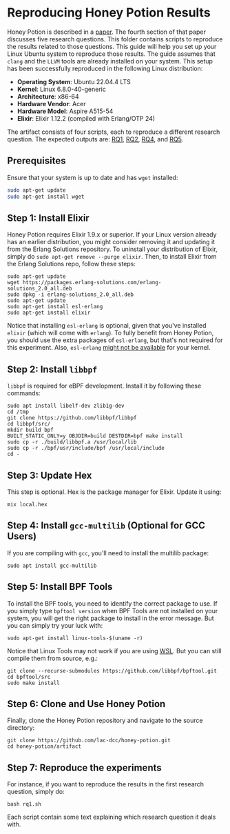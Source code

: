 # Reproducing Honey Potion Results

Honey Potion is described in a [paper](../docs/HoneyPotion2024.pdf). The fourth section of that paper discusses five research questions. This folder contains scripts to reproduce the results related to those questions.
This guide will help you set up your Linux Ubuntu system to reproduce those results. The guide assumes that `clang` and the `LLVM` tools are already installed on your system.
This setup has been successfully reproduced in the following Linux distribution:
 
* **Operating System**: Ubuntu 22.04.4 LTS              
* **Kernel**: Linux 6.8.0-40-generic
* **Architecture**: x86-64
* **Hardware Vendor**: Acer
* **Hardware Model**: Aspire A515-54
* **Elixir**: Elixir 1.12.2 (compiled with Erlang/OTP 24)

The artifact consists of four scripts, each to reproduce a different research question. The expected outputs are:
[RQ1](expected_outputs/output_rq1.txt),
[RQ2](expected_outputs/output_rq2.txt),
[RQ4](expected_outputs/output_rq4.txt), and
[RQ5](expected_outputs/output_rq5.txt).

## Prerequisites

Ensure that your system is up to date and has `wget` installed:

```bash
sudo apt-get update
sudo apt-get install wget
```

## Step 1: Install Elixir

Honey Potion requires Elixir 1.9.x or superior.
If your Linux version already has an earlier distribution, you might consider removing it and updating it from the Erlang Solutions repository.
To uninstall your distribution of Elixir, simply do `sudo apt-get remove --purge elixir`. Then, to install Elixir from the Erlang Solutions repo, follow these steps:

```
sudo apt-get update
wget https://packages.erlang-solutions.com/erlang-solutions_2.0_all.deb
sudo dpkg -i erlang-solutions_2.0_all.deb
sudo apt-get update
sudo apt-get install esl-erlang
sudo apt-get install elixir
```

Notice that installing `esl-erlang` is optional, given that you've installed `elixir` (which will come with `erlang`).
To fully benefit from Honey Potion, you should use the extra packages of `esl-erlang`, but that's not required for this experiment.
Also, `esl-erlang` [might not be available](https://elixirforum.com/t/install-fails-for-ubuntu-21-04/39596) for your kernel.

## Step 2: Install `libbpf`

`libbpf` is required for eBPF development. Install it by following these commands:

```
sudo apt install libelf-dev zlib1g-dev
cd /tmp
git clone https://github.com/libbpf/libbpf
cd libbpf/src/
mkdir build bpf
BUILT_STATIC_ONLY=y OBJDIR=build DESTDIR=bpf make install
sudo cp -r ./build/libbpf.a /usr/local/lib
sudo cp -r ./bpf/usr/include/bpf /usr/local/include
cd -
```

## Step 3: Update Hex

This step is optional.
Hex is the package manager for Elixir. Update it using:

```
mix local.hex
```

## Step 4: Install `gcc-multilib` (Optional for GCC Users)

If you are compiling with `gcc`, you'll need to install the multilib package:

```
sudo apt install gcc-multilib
```

## Step 5: Install BPF Tools

To install the BPF tools, you need to identify the correct package to use. If you simply type `bpftool version` when BPF Tools are not installed on your system, you will get the right package to install in the error message. But you can simply try your luck with:

```
sudo apt-get install linux-tools-$(uname -r)
```

Notice that Linux Tools may not work if you are using [WSL](https://askubuntu.com/questions/1314136/installing-linux-perf-tools-on-ubuntu-20-04-lts-with-wsl2).
But you can still compile them from source, e.g.:

```
git clone --recurse-submodules https://github.com/libbpf/bpftool.git
cd bpftool/src
sudo make install
```

## Step 6: Clone and Use Honey Potion

Finally, clone the Honey Potion repository and navigate to the source directory:


```
git clone https://github.com/lac-dcc/honey-potion.git
cd honey-potion/artifact
```

## Step 7: Reproduce the experiments

For instance, if you want to reproduce the results in the first research question, simply do:

```
bash rq1.sh 
```

Each script contain some text explaining which research question it deals with.